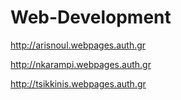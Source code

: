 # Web-Development
http://arisnoul.webpages.auth.gr

http://nkarampi.webpages.auth.gr

http://tsikkinis.webpages.auth.gr
